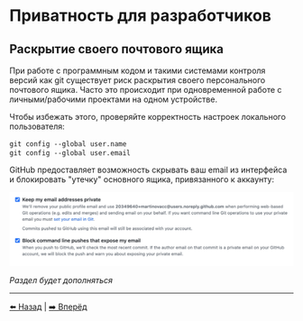 # Приватность для разработчиков

## Раскрытие своего почтового ящика

При работе с программным кодом и такими системами контроля версий как git существует риск раскрытия
своего персонального почтового ящика. Часто это происходит при одновременной работе с личными/рабочими проектами
на одном устройстве.

Чтобы избежать этого, проверяйте корректность настроек локального пользователя:
```
git config --global user.name
git config --global user.email
``` 

GitHub предоставляет возможность скрывать ваш email из интерфейса и блокировать "утечку" основного ящика, привязанного к аккаунту:

![Настройки приватности почтовых ящиков в GitHub](../img/gh_emails.png)

*Раздел будет дополняться*

---

[⬅️ Назад](./instagram.md) | [➡️ Вперёд](./2fa.md)
